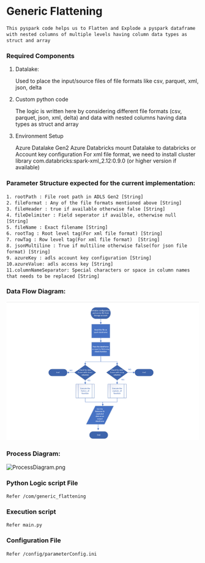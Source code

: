 # Generic Flattening 

    This pyspark code helps us to Flatten and Explode a pyspark dataframe with nested columns of multiple levels having column data types as struct and array 

### Required Components
1.	Datalake:

    Used to place the input/source files of file formats like csv, parquet, xml, json, delta

2.	Custom python code

    The logic is written here by considering different file formats (csv, parquet, json, xml, delta) and data with nested columns having data types as struct and array

3.	Environment Setup

    Azure Datalake Gen2
    Azure Databricks
    mount Datalake to databricks or Account key configuration
    For xml file format, we need to install cluster library com.databricks:spark-xml_2.12:0.9.0 (or higher version if available)

### Parameter Structure expected for the current implementation:
    1. rootPath : File root path in ADLS Gen2 [String]
    2. fileFormat : Any of the file formats mentioned above [String]
    3. fileHeader : true if available otherwise false [String]
    4. fileDelimiter : Field seperator if availble, otherwise null [String]
    5. fileName : Exact filename [String]
    6. rootTag : Root level tag(For xml file format) [String]
    7. rowTag : Row level tag(For xml file format)  [String]
    8. jsonMultiline : True if multiline otherwise false(for json file format) [String]
    9. azureKey : adls account key configuration [String]
    10.azureValue: adls access key [String]
    11.columnNameSeparator: Special characters or space in column names that needs to be replaced [String]

### Data Flow Diagram:
![FlowDiagram.png](https://github.com/jayam923/Spark-Generic-Flattening/blob/main/FlowDiagram.png)

### Process Diagram:
![ProcessDiagram.png]()

### Python Logic script File

    Refer /com/generic_flattening

### Execution script
   
    Refer main.py

### Configuration File

    Refer /config/parameterConfig.ini


